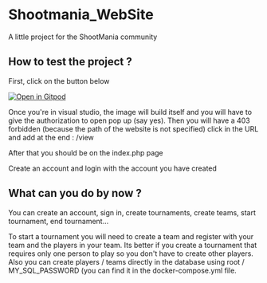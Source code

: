 # Shootmania_WebSite
A little project for the ShootMania community

## How to test the project ?

First, click on the button below

[![Open in Gitpod](https://gitpod.io/button/open-in-gitpod.svg)](https://gitpod.io/#https://github.com/HawKen147/Shootmania_WebSite)

Once you're in visual studio, the image will build itself and you will have to give the authorization to open pop up (say yes).
Then you will have a 403 forbidden (because the path of the website is not specified)
click in the URL and add at the end : /view

After that you should be on the index.php page

Create an account and login with the account you have created

## What can you do by now ?
You can create an account, sign in, create tournaments, create teams, start tournament, end tournament...

To start a tournament you will need to create a team and register with your team and the players in your team.
Its better if you create a tournament that requires only one person to play so you don't have to create other players.
Also you can create players / teams directly in the database using root / MY_SQL_PASSWORD (you can find it in the docker-compose.yml file.

